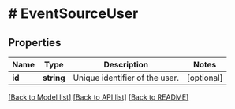 # # EventSourceUser

## Properties

Name | Type | Description | Notes
------------ | ------------- | ------------- | -------------
**id** | **string** | Unique identifier of the user. | [optional]

[[Back to Model list]](../../README.md#models) [[Back to API list]](../../README.md#endpoints) [[Back to README]](../../README.md)
